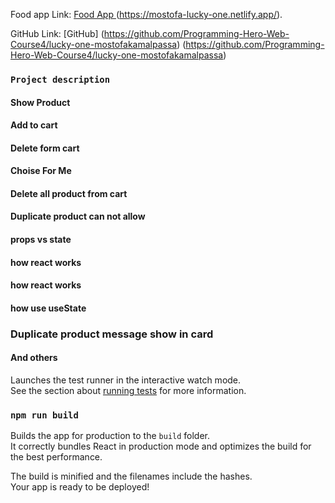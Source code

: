 
Food app Link:  [Food App ](https://mostofa-lucky-one.netlify.app/)(https://mostofa-lucky-one.netlify.app/).

GitHub Link: [GitHub] (https://github.com/Programming-Hero-Web-Course4/lucky-one-mostofakamalpassa) (https://github.com/Programming-Hero-Web-Course4/lucky-one-mostofakamalpassa) 


###  `Project description`

#### Show Product 
#### Add to cart
#### Delete form cart
#### Choise For Me 
#### Delete all product from cart

#### Duplicate product can not allow
#### props vs state
####  how react works
####  how react works
####  how use  useState
### Duplicate product message show in card

#### And others 


Launches the test runner in the interactive watch mode.\
See the section about [running tests](https://facebook.github.io/create-react-app/docs/running-tests) for more information.

### `npm run build`

Builds the app for production to the `build` folder.\
It correctly bundles React in production mode and optimizes the build for the best performance.

The build is minified and the filenames include the hashes.\
Your app is ready to be deployed!
